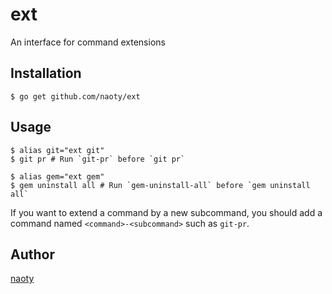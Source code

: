 # ext

An interface for command extensions

## Installation

```
$ go get github.com/naoty/ext
```

## Usage

```
$ alias git="ext git"
$ git pr # Run `git-pr` before `git pr`
```

```
$ alias gem="ext gem"
$ gem uninstall all # Run `gem-uninstall-all` before `gem uninstall all`
```

If you want to extend a command by a new subcommand, you should add a command named `<command>-<subcommand>` such as `git-pr`.

## Author

[naoty](https://github.com/naoty)

